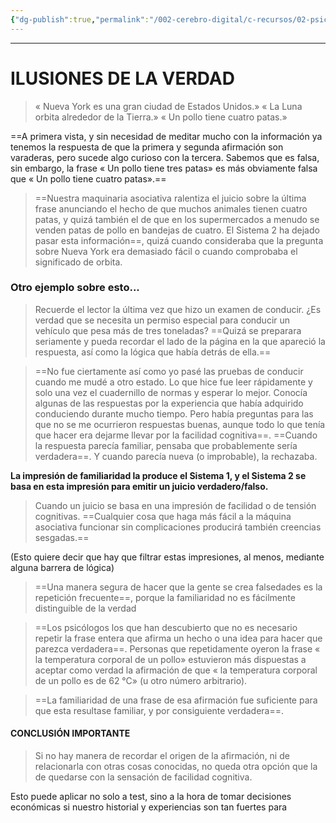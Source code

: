 ```yaml
---
{"dg-publish":true,"permalink":"/002-cerebro-digital/c-recursos/02-psicologia/a-libros/01-piensa-rapido-piensa-despacio/e2b-ilusiones-de-la-verdad/"}
---
```



---

# ILUSIONES DE LA VERDAD

>« Nueva York es una gran ciudad de Estados Unidos.» « La Luna orbita alrededor de la Tierra.» « Un pollo tiene cuatro patas.»

==A primera vista, y sin necesidad de meditar mucho con la información ya tenemos la respuesta de que la primera y segunda afirmación son varaderas, pero sucede algo curioso con la tercera. Sabemos que es falsa, sin embargo, la frase « Un pollo tiene tres patas» es más obviamente falsa que « Un pollo tiene cuatro patas».==

>==Nuestra maquinaria asociativa ralentiza el juicio sobre la última frase anunciando el hecho de que muchos animales tienen cuatro patas, y quizá también el de que en los supermercados a menudo se venden patas de pollo en bandejas de cuatro. El Sistema 2 ha dejado pasar esta información==, quizá cuando consideraba que la pregunta sobre Nueva York era demasiado fácil o cuando comprobaba el significado de orbita.
### Otro ejemplo sobre esto...

>Recuerde el lector la última vez que hizo un examen de conducir. ¿Es verdad que se necesita un permiso especial para conducir un vehículo que pesa más de tres toneladas? ==Quizá se preparara seriamente y pueda recordar el lado de la página en la que apareció la respuesta, así como la lógica que había detrás de ella.==

>==No fue ciertamente así como yo pasé las pruebas de conducir cuando me mudé a otro estado. Lo que hice fue leer rápidamente y solo una vez el cuadernillo de normas y esperar lo mejor. Conocía algunas de las respuestas por la experiencia que había adquirido conduciendo durante mucho tiempo. Pero había preguntas para las que no se me ocurrieron respuestas buenas, aunque todo lo que tenía que hacer era dejarme llevar por la facilidad cognitiva==. ==Cuando la respuesta parecía familiar, pensaba que probablemente sería verdadera==. Y cuando parecía nueva (o improbable), la rechazaba.

**La impresión de familiaridad la produce el Sistema 1, y el Sistema 2 se basa en esta impresión para emitir un juicio verdadero/falso.**

>Cuando un juicio se basa en una impresión de facilidad o de tensión cognitivas. ==Cualquier cosa que haga más fácil a la máquina asociativa funcionar sin complicaciones producirá también creencias sesgadas.==

(Esto quiere decir que hay que filtrar estas impresiones, al menos, mediante alguna barrera de lógica)

>==Una manera segura de hacer que la gente se crea falsedades es la repetición frecuente==, porque la familiaridad no es fácilmente distinguible de la verdad

> ==Los psicólogos los que han descubierto que no es necesario repetir la frase entera que afirma un hecho o una idea para hacer que parezca verdadera==. Personas que repetidamente oyeron la frase « la temperatura corporal de un pollo» estuvieron más dispuestas a aceptar como verdad la afirmación de que « la temperatura corporal de un pollo es de 62 °C» (u otro número arbitrario).

> ==La familiaridad de una frase de esa afirmación fue suficiente para que esta resultase familiar, y por consiguiente verdadera==.

#### CONCLUSIÓN IMPORTANTE
>Si no hay manera de recordar el origen de la afirmación, ni de relacionarla con otras cosas conocidas, no queda otra opción que la de quedarse con la sensación de facilidad cognitiva. 

Esto puede aplicar no solo a test, sino a la hora de tomar decisiones económicas si nuestro historial y experiencias son tan fuertes para 

